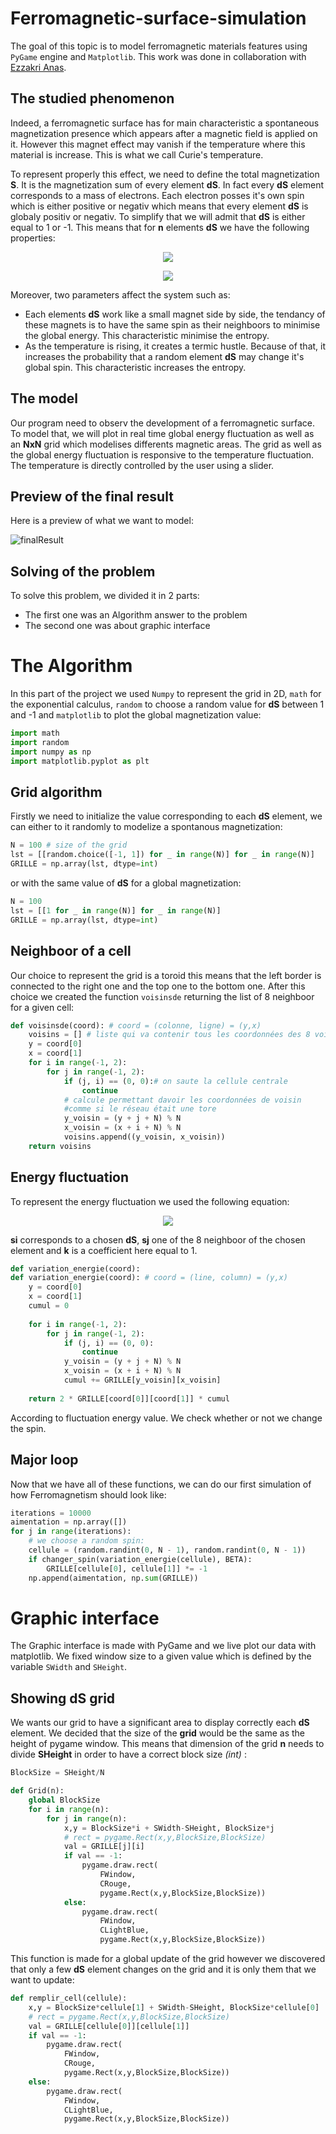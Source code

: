 # Ferromagnetic-surface-simulation
The goal of this topic is to model ferromagnetic materials features using ```PyGame``` engine and ```Matplotlib```.
This work was done in collaboration with [Ezzakri Anas](https://github.com/ezzakri-anas).
## The studied phenomenon
Indeed, a ferromagnetic surface has for main characteristic a spontaneous magnetization presence which appears after a magnetic field is applied on it. However this magnet effect may vanish if the temperature where this material is increase. This is what we call Curie's temperature.

To represent properly this effect, we need to define the total magnetization **S**. It is the magnetization sum of every element **dS**. In fact every **dS** element corresponds to a mass of electrons. Each electron posses it's own spin which is either positive or negativ which means that every element **dS** is globaly positiv or negativ. To simplify that we will admit that **dS** is either equal to 1 or -1. This means that for **n** elements **dS** we have the following properties:

<p align="center">
<img src="https://latex.codecogs.com/png.image?\dpi{110}{\color{White}&space;S&space;=&space;\sum_{1}^{n}&space;dS&space;=&space;0&space;\Leftrightarrow&space;magnetization&space;=&space;0}">
</p>
<p align="center"> 
<img src="https://latex.codecogs.com/png.image?\dpi{110}{\color{White}&space;S&space;=&space;\sum_{1}^{n}&space;dS&space;=&space;n&space;\Leftrightarrow&space;magnetization&space;=&space;full}">
</p>

Moreover, two parameters affect the system such as:
* Each elements **dS** work like a small magnet side by side, the tendancy of these magnets is to have the same spin as their neighboors to minimise the global energy. This characteristic minimise the entropy.
* As the temperature is rising, it creates a termic hustle. Because of that, it increases the probability that a random element **dS** may change it's global spin. This characteristic increases the entropy.

## The model
Our program need to observ the development of a ferromagnetic surface. To model that, we will plot in real time global energy fluctuation as well as an **NxN** grid which modelises differents magnetic areas. The grid as well as the global energy fluctuation is responsive to the temperature fluctuation. The temperature is directly controlled by the user using a slider.

## Preview of the final result
Here is a preview of what we want to model:

<p align="center">
  
![finalResult](https://user-images.githubusercontent.com/72025267/162620772-4e1a14d2-b261-4dcf-9553-4e64ef5d829d.gif)
  
</p>

## Solving of the problem
To solve this problem, we divided it in 2 parts:
* The first one was an Algorithm answer to the problem
* The second one was about graphic interface

# The Algorithm
In this part of the project we used ```Numpy``` to represent the grid in 2D, ```math``` for the exponential calculus, ```random``` to choose a random value for **dS** between 1 and -1 and ```matplotlib``` to plot the global magnetization value:

```python
import math
import random
import numpy as np
import matplotlib.pyplot as plt
```

## Grid algorithm
Firstly we need to initialize the value corresponding to each **dS** element, we can either to it randomly to modelize a spontanous magnetization:

```python
N = 100 # size of the grid
lst = [[random.choice([-1, 1]) for _ in range(N)] for _ in range(N)]
GRILLE = np.array(lst, dtype=int)
```
or with the same value of **dS** for a global magnetization:

```python
N = 100
lst = [[1 for _ in range(N)] for _ in range(N)]
GRILLE = np.array(lst, dtype=int)
```
## Neighboor of a cell
Our choice to represent the grid is a toroid this means that the left border is connected to the right one and the top one to the bottom one. After this choice we created the function ```voisinsde``` returning the list of 8 neighboor for a given cell:

```python
def voisinsde(coord): # coord = (colonne, ligne) = (y,x)
    voisins = [] # liste qui va contenir tous les coordonnées des 8 voisins
    y = coord[0]
    x = coord[1]
    for i in range(-1, 2):
        for j in range(-1, 2):
            if (j, i) == (0, 0):# on saute la cellule centrale
                continue
            # calcule permettant davoir les coordonnées de voisin 
            #comme si le réseau était une tore
            y_voisin = (y + j + N) % N 
            x_voisin = (x + i + N) % N
            voisins.append((y_voisin, x_voisin))
    return voisins
```

## Energy fluctuation
To represent the energy fluctuation we used the following equation:
<p align="center"> 
<img src="https://latex.codecogs.com/png.image?\dpi{110}{\color{White}&space;\mathbf{dE&space;=&space;2s_i\sum&space;ks_j,&space;()i,j)\in&space;[1,n]^2,&space;k&space;=&space;1}}">
</p>

**si** corresponds to a chosen **dS**, **sj** one of the 8 neighboor of the chosen element and **k** is a coefficient here equal to 1.
```python
def variation_energie(coord):
def variation_energie(coord): # coord = (line, column) = (y,x)
    y = coord[0]
    x = coord[1]
    cumul = 0
    
    for i in range(-1, 2):
        for j in range(-1, 2):
            if (j, i) == (0, 0):
                continue
            y_voisin = (y + j + N) % N
            x_voisin = (x + i + N) % N
            cumul += GRILLE[y_voisin][x_voisin]
    
    return 2 * GRILLE[coord[0]][coord[1]] * cumul
```
According to fluctuation energy value. We check whether or not we change the spin.

## Major loop
Now that we have all of these functions, we can do our first simulation of how Ferromagnetism should look like:
```python
iterations = 10000
aimentation = np.array([])
for j in range(iterations):
    # we choose a random spin:
    cellule = (random.randint(0, N - 1), random.randint(0, N - 1))
    if changer_spin(variation_energie(cellule), BETA):
        GRILLE[cellule[0], cellule[1]] *= -1
    np.append(aimentation, np.sum(GRILLE))
```

# Graphic interface
The Graphic interface is made with PyGame and we live plot our data with matplotlib. We fixed window size to a given value which is defined by the variable ```SWidth``` and ```SHeight```.
## Showing dS grid
We wants our grid to have a significant area to display correctly each **dS** element. We decided that the size of the **grid** would be the same as the height of pygame window. This means that dimension of the grid **n** needs to divide **SHeight** in order to have a correct block size *(int)* :

```python
BlockSize = SHeight/N

def Grid(n):
    global BlockSize
    for i in range(n):
        for j in range(n):
            x,y = BlockSize*i + SWidth-SHeight, BlockSize*j
            # rect = pygame.Rect(x,y,BlockSize,BlockSize)
            val = GRILLE[j][i]
            if val == -1:
                pygame.draw.rect(
                    FWindow,
                    CRouge,
                    pygame.Rect(x,y,BlockSize,BlockSize))
            else:
                pygame.draw.rect(
                    FWindow,
                    CLightBlue,
                    pygame.Rect(x,y,BlockSize,BlockSize))
```
This function is made for a global update of the grid however we discovered that only a few **dS** element changes on the grid and it is only them that we want to update:
```python
def remplir_cell(cellule):
    x,y = BlockSize*cellule[1] + SWidth-SHeight, BlockSize*cellule[0]
    # rect = pygame.Rect(x,y,BlockSize,BlockSize)
    val = GRILLE[cellule[0]][cellule[1]]
    if val == -1:
        pygame.draw.rect(
            FWindow,
            CRouge,
            pygame.Rect(x,y,BlockSize,BlockSize))
    else:
        pygame.draw.rect(
            FWindow,
            CLightBlue,
            pygame.Rect(x,y,BlockSize,BlockSize))
```
